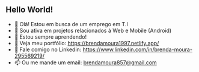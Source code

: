 ## Hello World!

- 👋 Olá! Estou em busca de um emprego em T.I
- 👀 Sou ativa em projetos relacionados à Web e Mobile (Android)
- 🌱 Estou sempre aprendendo!
- 👀 Veja meu portfólio: https://brendamoura1997.netlify.app/
- 💞️ Fale comigo no Linkedin: https://www.linkedin.com/in/brenda-moura-295569219/
- 📫 Ou me mande um email: brendamoura857@gmail.com
